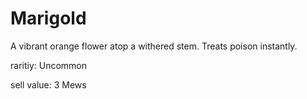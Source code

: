 # Marigold

A vibrant orange flower atop a withered stem. Treats poison instantly.

raritiy: Uncommon

sell value: 3 Mews